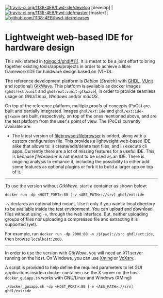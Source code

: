 [![travis-ci.org/1138-4EB/hwd-ide/develop](https://img.shields.io/travis/1138-4EB/hwd-ide/develop.svg?style=flat-square)](https://travis-ci.org/1138-4EB/hwd-ide/develop) [develop] | [![travis-ci.org/1138-4EB/hwd-ide/master](https://img.shields.io/travis/1138-4EB/hwd-ide/master.svg?style=flat-square)](https://travis-ci.org/1138-4EB/hwd-ide/master) [master] | [![github.com/1138-4EB/hwd-ide/releases](https://img.shields.io/github/commits-since/1138--4EB/hwd-ide/latest.svg?style=flat-square)](https://github.com/1138-4EB/hwd-ide/releases) 	

# Lightweight web-based IDE for hardware design

This wiki started in [tgingold/ghdl#111](https://github.com/tgingold/ghdl/issues/111). It is meant to be a joint effort to bring together existing tools/apps/projects in order to achieve a libre framework/IDE for hardware design based on (V)HDL.

The reference development platform is *Debian* (*Stretch*) with [GHDL](https://github.com/ghdl/ghdl), [VUnit](https://github.com/VUnit/vunit) and (optional) [GtkWave](http://gtkwave.sourceforge.net/). This platform is available as docker images (`ghdl/ext:vunit` and `ghdl/ext:vunit-gtkwave`), in order to provide seamless usage on *GNU/Linux*, *Windows* and/or *macOS*.

On top of the reference platform, multiple proofs of concepts (PoCs) are built and partially integrated. Images `ghdl/ext:ide` and `ghdl/ext:ide-gtkwave` are built, respectively, on top of the ones mentioned above, and are the test platform from the user's point of view. The (PoCs) currently available are:

- The latest version of [filebrowser/filebrowser](https://github.com/filebrowser/filebrowser) is added, along with a custom configuration file. This provides a lightweight web-based IDE alike that allows to: i) create/edit/delete text files, and ii) execute cli apps. Currently there are a lot of missing features for a useful IDE. This is because *filebrowser* is not meant to be used as an IDE. There is ongoing analysis to enhance it, including the possibility to either add some features as optional plugins or fork it to build a larger app on top of it.

---

To use the version without *GtkWave*, start a container as shown below:

```
docker run -dp <HOST_PORT>:80 [-v <ABS_PATH>://srv] ghdl/ext:ide
```

`-v` declares an optional bind mount. Use it only if you want a local directory to be available inside the test environment. You can upload and download files without using `-v`, through the web interface. But, neither uploading groups of files nor uploading a compressed file and extracting it is supported (yet).

For example, run `docker run -dp 2000:80 -v /$(pwd)://src ghdl/ext:ide`, then browse `localhost:2000`.

---

In order to use the version with *GtkWave*, you will need an *X11* server running on the host. On Windows, you can use [Xming](https://sourceforge.net/projects/xming/) or [VcXsrv](https://sourceforge.net/projects/vcxsrv/).

A script is provided to help define the required parameters to let GUI applications inside a docker container use the X server on the host. `docker_guiapp.sh` works with GNU/Linux and Windows (XMing):

```
./docker_guiapp.sh -dp <HOST_PORT>:80 [-v <ABS_PATH>://srv]  ghdl/ext:ide
```
